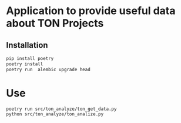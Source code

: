 # Application to provide useful data about TON Projects

## Installation

```bash
pip install poetry
poetry install
poetry run  alembic upgrade head
```

# Use

```bash
poetry run src/ton_analyze/ton_get_data.py
python src/ton_analyze/ton_analize.py
```
